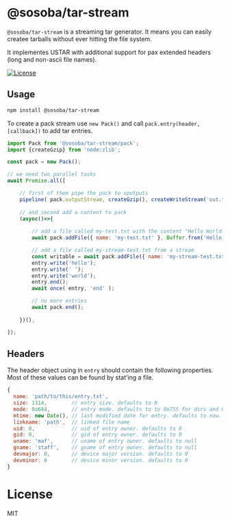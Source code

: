 # @sosoba/tar-stream

`@sosoba/tar-stream` is a streaming tar generator. It means you can easily createe tarballs without ever hitting the file system.

It implementes USTAR with additional support for pax extended headers (long and non-ascii file names).

[![License](https://img.shields.io/badge/license-MIT-blue.svg)](http://opensource.org/licenses/MIT)

## Usage

```sh
npm install @sosoba/tar-stream
```

To create a pack stream use `new Pack()` and call `pack.entry(header, [callback])` to add tar entries.

```js
import Pack from '@sosoba/tar-stream/pack';
import {createGzip} from 'node:zlib';

const pack = new Pack();

// we need two parallel tasks
await Promise.all([

	// first of them pipe the pack to oputputs
	pipeline( pack.outputStream, createGzip(), createWriteStream('out.tgz') ),
	
	// and second add a content to pack
	(async()=>{
	
		// add a file called my-test.txt with the content "Hello World!"
		await pack.addFile({ name: 'my-test.txt' }, Buffer.from('Hello World!'));

		// add a file called my-stream-test.txt from a stream
		const writable = await pack.addFile({ name: 'my-stream-test.txt', size: 11 });
		entry.write('hello');
		entry.write(' ');
		entry.write('world');
		entry.end();
		await once( entry, 'end' );

		// no more entries
		await pack.end();
	
	})(),

]);

```

## Headers

The header object using in `entry` should contain the following properties.
Most of these values can be found by stat'ing a file.

``` js
{
  name: 'path/to/this/entry.txt',
  size: 1314,        // entry size. defaults to 0
  mode: 0o644,       // entry mode. defaults to to 0o755 for dirs and 0o644 otherwise
  mtime: new Date(), // last modified date for entry. defaults to now.
  linkname: 'path',  // linked file name
  uid: 0,            // uid of entry owner. defaults to 0
  gid: 0,            // gid of entry owner. defaults to 0
  uname: 'maf',      // uname of entry owner. defaults to null
  gname: 'staff',    // gname of entry owner. defaults to null
  devmajor: 0,       // device major version. defaults to 0
  devminor: 0        // device minor version. defaults to 0
}
```

# License

MIT

